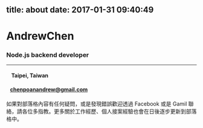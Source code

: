 title: about
date: 2017-01-31 09:40:49
---

# AndrewChen

### Node.js backend developer

*****

#### <i class="fa fa-map-marker" aria-hidden="true"></i> &nbsp;&nbsp;&nbsp; Taipei, Taiwan
#### <i class="fa fa-envelope" aria-hidden="true"></i> &nbsp;&nbsp; chenpoanandrew@gmail.com

如果對部落格內容有任何疑問，或是發現錯誤歡迎透過 Facebook 或是 Gamil 聯絡，請各位多指教。更多關於工作經歷、個人接案經驗也會在日後逐步更新到部落格中。
